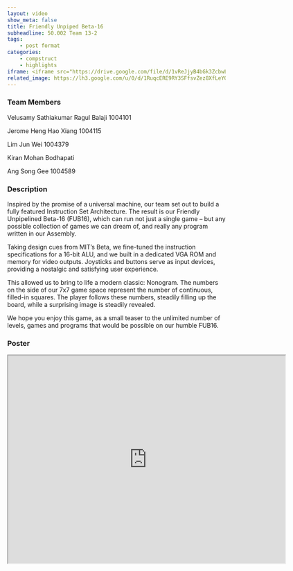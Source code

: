 ```yaml
---
layout: video
show_meta: false
title: Friendly Unpiped Beta-16
subheadline: 50.002 Team 13-2
tags:
    - post format
categories:
    - compstruct
    - highlights
iframe: <iframe src="https://drive.google.com/file/d/1vReJjyB4bGk3ZcbwL3_A2XGK98WcXLJ2/preview" width="640" height="480"></iframe>
related_image: https://lh3.google.com/u/0/d/1RuqcERE9RY3SFfsvZez8XfLeYObxJfvI=w300-h300-p-k-nu-iv1
---
```


### Team Members

Velusamy Sathiakumar Ragul Balaji 1004101

Jerome Heng Hao Xiang 1004115

Lim Jun Wei 1004379

Kiran Mohan Bodhapati

Ang Song Gee 1004589

### Description

Inspired by the promise of a universal machine, our team set out to build a fully featured Instruction Set Architecture. The result is our Friendly Unpipelined Beta-16 (FUB16), which can run not just a single game – but any possible collection of games we can dream of, and really any program written in our Assembly.

Taking design cues from MIT’s Beta, we fine-tuned the instruction specifications for a 16-bit ALU, and we built in a dedicated VGA ROM and memory for video outputs. Joysticks and buttons serve as input devices, providing a nostalgic and satisfying user experience.

This allowed us to bring to life a modern classic: Nonogram. The numbers on the side of our 7x7 game space represent the number of continuous, filled-in squares. The player follows these numbers, steadily filling up the board, while a surprising image is steadily revealed.

We hope you enjoy this game, as a small teaser to the unlimited number of levels, games and programs that would be possible on our humble FUB16.

### Poster

<iframe src="https://drive.google.com/file/d/1RuqcERE9RY3SFfsvZez8XfLeYObxJfvI/preview" width="640" height="480"></iframe>
